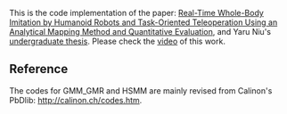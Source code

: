 This is the code implementation of the paper: [Real-Time Whole-Body Imitation by Humanoid Robots and Task-Oriented Teleoperation Using an Analytical Mapping Method and Quantitative Evaluation](https://www.mdpi.com/2076-3417/8/10/2005), and Yaru Niu's [undergraduate thesis](https://chrisyrniu.github.io/files/undergrad_thesis_yaru.pdf). Please check the [video](https://youtu.be/JGUXmCp5LmA) of this work.

## Reference
The codes for GMM_GMR and HSMM are mainly revised from Calinon's PbDlib: http://calinon.ch/codes.htm.

 
